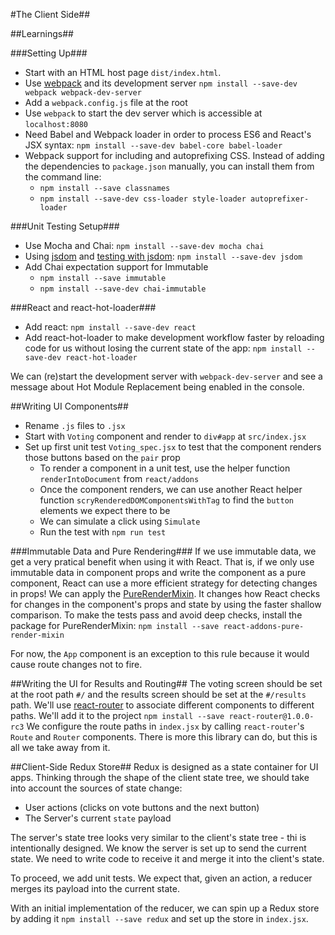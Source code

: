 #The Client Side##

##Learnings##

###Setting Up###
- Start with an HTML host page `dist/index.html`.
- Use [webpack](http://webpack.github.io/) and its development server `npm install --save-dev webpack webpack-dev-server`
- Add a `webpack.config.js` file at the root
- Use `webpack` to start the dev server which is accessible at `localhost:8080`
- Need Babel and Webpack loader in order to process ES6 and React's JSX syntax: `npm install --save-dev babel-core babel-loader`
- Webpack support for including and autoprefixing CSS. Instead of adding the dependencies to `package.json` manually, you can install them from the command line:
    + `npm install --save classnames`
    + `npm install --save-dev css-loader style-loader autoprefixer-loader`

###Unit Testing Setup###
- Use Mocha and Chai: `npm install --save-dev mocha chai`
- Using [jsdom](https://github.com/tmpvar/jsdom) and [testing with jsdom](http://jaketrent.com/post/testing-react-with-jsdom/): `npm install --save-dev jsdom`
- Add Chai expectation support for Immutable
    + `npm install --save immutable`
    + `npm install --save-dev chai-immutable`


###React and react-hot-loader###
- Add react: `npm install --save-dev react`
- Add react-hot-loader to make development workflow faster by reloading code for us without losing the current state of the app: `npm install --save-dev react-hot-loader`

We can (re)start the development server with `webpack-dev-server` and see a message about Hot Module Replacement being enabled in the console.

##Writing UI Components##

- Rename `.js` files to `.jsx`
- Start with `Voting` component and render to `div#app` at `src/index.jsx`
- Set up first unit test `Voting_spec.jsx` to test that the component renders those buttons based on the `pair` prop
    + To render a component in a unit test, use the helper function `renderIntoDocument` from `react/addons`
    + Once the component renders, we can use another React helper function `scryRenderedDOMComponentsWithTag` to find the `button` elements we expect there to be
    + We can simulate a click using `Simulate`
    + Run the test with `npm run test`

###Immutable Data and Pure Rendering###
If we use immutable data, we get a very pratical benefit when using it with React. That is, if we only use immutable data in component props and write the component as a pure component, React can use a more efficient strategy for detecting changes in props! 
We can apply the [PureRenderMixin](https://facebook.github.io/react/docs/pure-render-mixin.html). It changes how React checks for changes in the component's props and state by using the faster shallow comparison.
To make the tests pass and avoid deep checks, install the package for PureRenderMixin: `npm install --save react-addons-pure-render-mixin`

For now, the `App` component is an exception to this rule because it would cause route changes not to fire.

##Writing the UI for Results and Routing##
The voting screen should be set at the root path `#/` and the results screen should be set at the `#/results` path. 
We'll use [react-router](https://github.com/rackt/react-router/tree/master/docs) to associate different components to different paths. We'll add it to the project `npm install --save react-router@1.0.0-rc3`
We configure the route paths in `index.jsx` by calling `react-router`'s `Route` and `Router` components. There is more this library can do, but this is all we take away from it.

##Client-Side Redux Store##
Redux is designed as a state container for UI apps. Thinking through the shape of the client state tree, we should take into account the sources of state change:
- User actions (clicks on vote buttons and the next button)
- The Server's current `state` payload

The server's state tree looks very similar to the client's state tree - thi is intentionally designed. 
We know the server is set up to send the current state. We need to write code to receive it and merge it into the client's state.

To proceed, we add unit tests. We expect that, given an action, a reducer merges its payload into the current state.

With an initial implementation of the reducer, we can spin up a Redux store by adding it `npm install --save redux` and set up the store in `index.jsx`.


